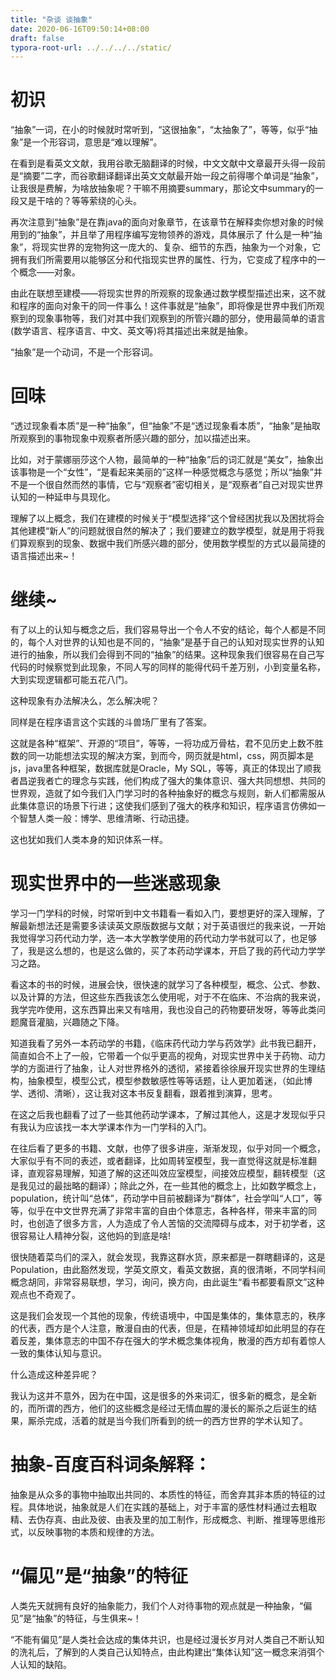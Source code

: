 ```yaml
---
title: "杂谈 谈抽象"
date: 2020-06-16T09:50:14+08:00
draft: false
typora-root-url: ../../../../static/
---
```




# 初识

“抽象”一词，在小的时候就时常听到，“这很抽象”，“太抽象了”，等等，似乎“抽象”是一个形容词，意思是“难以理解”。

在看到是看英文文献，我用谷歌无脑翻译的时候，中文文献中文章最开头得一段前是“摘要”二字，而谷歌翻译翻译出英文文献最开始一段之前得哪个单词是“抽象”，让我很是费解，为啥放抽象呢？干嘛不用摘要summary，那论文中summary的一段又是干啥的？等等萦绕的心头。

再次注意到“抽象”是在靠java的面向对象章节，在该章节在解释卖你想对象的时候用到的“抽象”，并且举了用程序编写宠物领养的游戏，具体展示了 什么是一种“抽象”，将现实世界的宠物狗这一庞大的、复杂、细节的东西，抽象为一个对象，它拥有我们所需要用以能够区分和代指现实世界的属性、行为，它变成了程序中的一个概念——对象。

由此在联想至建模——将现实世界的所观察的现象通过数学模型描述出来，这不就和程序的面向对象干的同一件事么！这件事就是“抽象”，即将像是世界中我们所观察到的现象事物等，我们对其中我们观察到的所管兴趣的部分，使用最简单的语言(数学语言、程序语言、中文、英文等)将其描述出来就是抽象。

“抽象”是一个动词，不是一个形容词。

# 回味

“透过现象看本质”是一种“抽象”，但“抽象”不是“透过现象看本质”，“抽象”是抽取所观察到的事物现象中观察者所感兴趣的部分，加以描述出来。

比如，对于蒙娜丽莎这个人物，最简单的一种“抽象”后的词汇就是“美女”，抽象出该事物是一个“女性”，“是看起来美丽的”这样一种感觉概念与感觉；所以“抽象”并不是一个很自然而然的事情，它与“观察者”密切相关，是“观察者”自己对现实世界认知的一种延申与具现化。

理解了以上概念，我们在建模的时候关于“模型选择”这个曾经困扰我以及困扰将会其他建模“新人”的问题就很自然的解决了；我们要建立的数学模型，就是用于将我们算观察到的现象、数据中我们所感兴趣的部分，使用数学模型的方式以最简捷的语言描述出来~！

 

# 继续~

有了以上的认知与概念之后，我们容易导出一个令人不安的结论，每个人都是不同的，每个人对世界的认知也是不同的，“抽象”是基于自己的认知对现实世界的认知进行的抽象，所以我们会得到不同的“抽象”的结果。这种现象我们很容易在自己写代码的时候察觉到此现象，不同人写的同样的能得代码千差万别，小到变量名称，大到实现逻辑都可能五花八门。

这种现象有办法解决么，怎么解决呢？

同样是在程序语言这个实践的斗兽场厂里有了答案。

这就是各种“框架”、开源的“项目”，等等，一将功成万骨枯，君不见历史上数不胜数的同一功能想法实现的解决方案，到而今，网页就是html，css，网页脚本是js，java里各种框架，数据库就是Oracle，My SQL，等等，真正的体现出了顺我者昌逆我者亡的理念与实践，他们构成了强大的集体意识、强大共同想想、共同的世界观，造就了如今我们入门学习时的各种抽象好的概念与规则，新人们都需服从此集体意识的场景下行进；这使我们感到了强大的秩序和知识，程序语言仿佛如一个智慧人类一般：博学、思维清晰、行动迅捷。

这也犹如我们人类本身的知识体系一样。

# 现实世界中的一些迷惑现象

学习一门学科的时候，时常听到中文书籍看一看如入门，要想更好的深入理解，了解最新想法还是需要多读读英文原版数据与文献；对于英语很烂的我来说，一开始我觉得学习药代动力学，选一本大学教学使用的药代动力学书就可以了，也足够了，我是这么想的，也是这么做的，买了本药动学课本，开启了我的药代动力学学习之路。

看这本的书的时候，进展会快，很快速的就学习了各种模型，概念、公式、参数、以及计算的方法，但这些东西我该怎么使用呢，对于不在临床、不治病的我来说，我学完咋使用，这东西算出来又有啥用，我也没自己的药物要研发呀，等等此类问题魔音灌脑，兴趣随之下降。

知道我看了另外一本药动学的书籍，《临床药代动力学与药效学》此书我已翻开，简直如合不上了一般，它带着一个似乎更高的视角，对现实世界中关于药物、动力学的方面进行了抽象，让人对世界格外的透彻，紧接着徐徐展开现实世界的生理结构，抽象模型，模型公式，模型参数敏感性等等话题，让人更加着迷，（如此博学、透彻、清晰），这让我对这本书反复翻看，跟着推到演算，思考。

在这之后我也翻看了过了一些其他药动学课本，了解过其他人，这是才发现似乎只有我认为应该找一本大学课本作为一门学科的入门。

在往后看了更多的书籍、文献，也停了很多讲座，渐渐发现，似乎对同一个概念，大家似乎有不同的表述，或者翻译，比如周转室模型，我一直觉得这就是标准翻译，直观容易理解，知道了解的这还叫效应室模型，间接效应模型，翻转模型（这是我见过的最拙略的翻译）；除此之外，在一些其他的概念上，比如数学概念上，population，统计叫“总体”，药动学中目前被翻译为“群体”，社会学叫“人口”，等等，似乎在中文世界充满了非常丰富的自由个体意志，各种各样，带来丰富的同时，也创造了很多方言，人为造成了令人苦恼的交流障碍与成本，对于初学者，这很容易让人精神分裂，这他妈的到底是啥!

很快随着菜鸟们的深入，就会发现，我靠这群水货，原来都是一群瞎翻译的，这是Population，由此豁然发现，学英文原文，看英文数据，真的很清晰，不同学科间概念胡同，非常容易联想，学习，询问，换方向，由此诞生“看书都要看原文”这种观点也不奇观了。

这是我们会发现一个其他的现象，传统语境中，中国是集体的，集体意志的，秩序的代表，西方是个人注意，散漫自由的代表，但是，在精神领域却如此明显的存在着反差，集体意志的中国不存在强大的学术概念集体视角，散漫的西方却有着惊人一致的集体认知与意识。

什么造成这种差异呢？

我认为这并不意外，因为在中国，这是很多的外来词汇，很多新的概念，是全新的，而所谓的西方，他们的这些概念是经过无情血腥的漫长的厮杀之后诞生的结果，厮杀完成，活着的就是当今我们所看到的统一的西方世界的学术认知了。

 

# 抽象-百度百科词条解释：

抽象是从众多的事物中抽取出共同的、本质性的特征，而舍弃其非本质的特征的过程。具体地说，抽象就是人们在实践的基础上，对于丰富的感性材料通过去粗取精、去伪存真、由此及彼、由表及里的加工制作，形成概念、判断、推理等思维形式，以反映事物的本质和规律的方法。

#  “偏见”是“抽象”的特征

人类先天就拥有良好的抽象能力，我们个人对待事物的观点就是一种抽象，“偏见”是“抽象”的特征，与生俱来~！

“不能有偏见”是人类社会达成的集体共识，也是经过漫长岁月对人类自己不断认知的洗礼后，了解到的人类自己认知特点，由此构建出“集体认知”这一概念来消弭个人认知的缺陷。